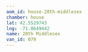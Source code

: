 ```yaml
---
aom_id: house-20th-middlesex
chamber: house
lat: 42.5529743
lng: -71.0649442
name: 20th Middlesex
van_id: 079
---
```

